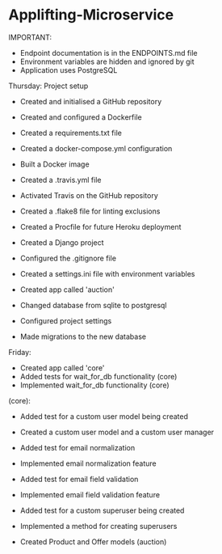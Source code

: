 # Applifting-Microservice

IMPORTANT:

- Endpoint documentation is in the ENDPOINTS.md file
- Environment variables are hidden and ignored by git
- Application uses PostgreSQL


Thursday: Project setup

- Created and initialised a GitHub repository
- Created and configured a Dockerfile
- Created a requirements.txt file
- Created a docker-compose.yml configuration
- Built a Docker image

- Created a .travis.yml file
- Activated Travis on the GitHub repository
- Created a .flake8 file for linting exclusions
- Created a Procfile for future Heroku deployment

- Created a Django project
- Configured the .gitignore file
- Created a settings.ini file with environment variables

- Created app called 'auction'
- Changed database from sqlite to postgresql
- Configured project settings
- Made migrations to the new database

Friday:

- Created app called 'core'
- Added tests for wait_for_db functionality (core)
- Implemented wait_for_db functionality (core)

(core):
- Added test for a custom user model being created
- Created a custom user model and a custom user manager
- Added test for email normalization
- Implemented email normalization feature
- Added test for email field validation
- Implemented email field validation feature
- Added test for a custom superuser being created
- Implemented a method for creating superusers


- Created Product and Offer models (auction)
